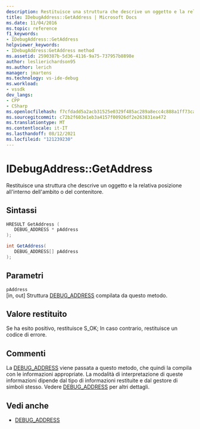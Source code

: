```yaml
---
description: Restituisce una struttura che descrive un oggetto e la relativa posizione all'interno dell'ambito o del contenitore.
title: IDebugAddress::GetAddress | Microsoft Docs
ms.date: 11/04/2016
ms.topic: reference
f1_keywords:
- IDebugAddress::GetAddress
helpviewer_keywords:
- IDebugAddress:GetAddress method
ms.assetid: 2590387b-5d36-4116-9a75-737957b8898e
author: leslierichardson95
ms.author: lerich
manager: jmartens
ms.technology: vs-ide-debug
ms.workload:
- vssdk
dev_langs:
- CPP
- CSharp
ms.openlocfilehash: f7cfdadd5a2acb31525e0329f485ac289a8ecc4c888a1ff73ca7accaea736574
ms.sourcegitcommit: c72b2f603e1eb3a4157f00926df2e263831ea472
ms.translationtype: MT
ms.contentlocale: it-IT
ms.lasthandoff: 08/12/2021
ms.locfileid: "121239230"
---
```

# <a name="idebugaddressgetaddress"></a>IDebugAddress::GetAddress
Restituisce una struttura che descrive un oggetto e la relativa posizione all'interno dell'ambito o del contenitore.

## <a name="syntax"></a>Sintassi

```cpp
HRESULT GetAddress (
   DEBUG_ADDRESS * pAddress
);
```

```csharp
int GetAddress(
   DEBUG_ADDRESS[] pAddress
);
```

## <a name="parameters"></a>Parametri
`pAddress`\
[in, out] Struttura [DEBUG_ADDRESS](../../../extensibility/debugger/reference/debug-address.md) compilata da questo metodo.

## <a name="return-value"></a>Valore restituito
 Se ha esito positivo, restituisce S_OK; In caso contrario, restituisce un codice di errore.

## <a name="remarks"></a>Commenti
 La [DEBUG_ADDRESS](../../../extensibility/debugger/reference/debug-address.md) viene passata a questo metodo, che quindi la compila con le informazioni appropriate. La modalità di interpretazione di queste informazioni dipende dal tipo di informazioni restituite e dal gestore di simboli stesso. Vedere [DEBUG_ADDRESS](../../../extensibility/debugger/reference/debug-address.md) per altri dettagli.

## <a name="see-also"></a>Vedi anche
- [DEBUG_ADDRESS](../../../extensibility/debugger/reference/debug-address.md)
